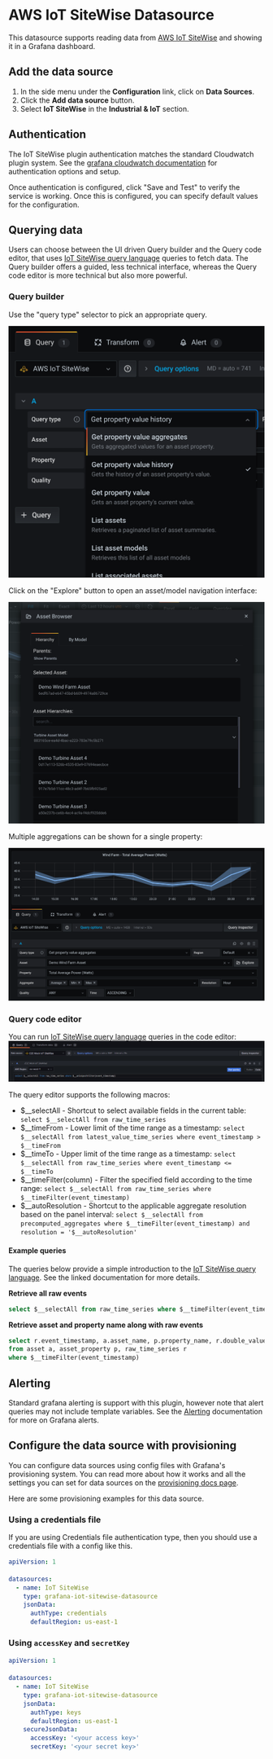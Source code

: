 # AWS IoT SiteWise Datasource

This datasource supports reading data from [AWS IoT SiteWise](https://aws.amazon.com/iot-sitewise/) and showing it in a Grafana dashboard.

## Add the data source

1. In the side menu under the **Configuration** link, click on **Data Sources**.
1. Click the **Add data source** button.
1. Select **IoT SiteWise** in the **Industrial & IoT** section.

## Authentication

The IoT SiteWise plugin authentication matches the standard Cloudwatch plugin system. See the [grafana cloudwatch documentation](https://grafana.com/docs/grafana/latest/datasources/cloudwatch/#authentication) for authentication options and setup.

Once authentication is configured, click "Save and Test" to verify the service is working. Once this is configured, you can specify default values for the configuration.

## Querying data

Users can choose between the UI driven Query builder and the Query code editor, that uses [IoT SiteWise query language](https://docs.aws.amazon.com/iot-sitewise/latest/userguide/sql.html) queries to fetch data. The Query builder offers a guided, less technical interface, whereas the Query code editor is more technical but also more powerful.

### Query builder

Use the "query type" selector to pick an appropriate query.

![query-editor](https://raw.githubusercontent.com/grafana/iot-sitewise-datasource/main/docs/editor.png)

Click on the "Explore" button to open an asset/model navigation interface:

![query-editor](https://raw.githubusercontent.com/grafana/iot-sitewise-datasource/main/docs/explorer.png)

Multiple aggregations can be shown for a single property:

![query-editor](https://raw.githubusercontent.com/grafana/iot-sitewise-datasource/main/docs/editor2.png)

### Query code editor

You can run [IoT SiteWise query language](https://docs.aws.amazon.com/iot-sitewise/latest/userguide/sql.html) queries in the code editor:
![raw-query-editor](https://raw.githubusercontent.com/grafana/iot-sitewise-datasource/main/docs/editor-switch.png)

The query editor supports the following macros:

* $__selectAll - Shortcut to select available fields in the current table: `select $__selectAll from raw_time_series`
* $__timeFrom - Lower limit of the time range as a timestamp: `select $__selectAll from latest_value_time_series where event_timestamp > $__timeFrom`
* $__timeTo - Upper limit of the time range as a timestamp: `select $__selectAll from raw_time_series where event_timestamp <= $__timeTo`
* $__timeFilter(column) - Filter the specified field according to the time range: `select $__selectAll from raw_time_series where $__timeFilter(event_timestamp)`
* $__autoResolution - Shortcut to the applicable aggregate resolution based on the panel interval: `select $__selectAll from precomputed_aggregates where $__timeFilter(event_timestamp) and resolution = '$__autoResolution'`

#### Example queries

The queries below provide a simple introduction to the [IoT SiteWise query language](https://docs.aws.amazon.com/iot-sitewise/latest/userguide/sql.html). See the linked documentation for more details.

**Retrieve all raw events**

```sql
select $__selectAll from raw_time_series where $__timeFilter(event_timestamp)
```

**Retrieve asset and property name along with raw events**

```sql
select r.event_timestamp, a.asset_name, p.property_name, r.double_value
from asset a, asset_property p, raw_time_series r
where $__timeFilter(event_timestamp)
```

## Alerting

Standard grafana alerting is support with this plugin, however note that alert queries may not include template variables.
See the [Alerting](https://grafana.com/docs/grafana/latest/alerting/alerts-overview/) documentation for more on Grafana alerts.

## Configure the data source with provisioning

You can configure data sources using config files with Grafana's provisioning system. You can read more about how it works and all the settings you can set for data sources on the [provisioning docs page](https://grafana.com/docs/grafana/latest/administration/provisioning/).

Here are some provisioning examples for this data source.

### Using a credentials file

If you are using Credentials file authentication type, then you should use a credentials file with a config like this.

```yaml
apiVersion: 1

datasources:
  - name: IoT SiteWise
    type: grafana-iot-sitewise-datasource
    jsonData:
      authType: credentials
      defaultRegion: us-east-1
```

### Using `accessKey` and `secretKey`

```yaml
apiVersion: 1

datasources:
  - name: IoT SiteWise
    type: grafana-iot-sitewise-datasource
    jsonData:
      authType: keys
      defaultRegion: us-east-1
    secureJsonData:
      accessKey: '<your access key>'
      secretKey: '<your secret key>'
```
